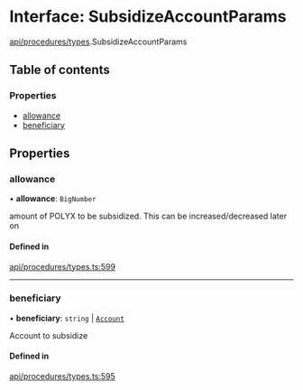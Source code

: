 # Interface: SubsidizeAccountParams

[api/procedures/types](../wiki/api.procedures.types).SubsidizeAccountParams

## Table of contents

### Properties

- [allowance](../wiki/api.procedures.types.SubsidizeAccountParams#allowance)
- [beneficiary](../wiki/api.procedures.types.SubsidizeAccountParams#beneficiary)

## Properties

### allowance

• **allowance**: `BigNumber`

amount of POLYX to be subsidized. This can be increased/decreased later on

#### Defined in

[api/procedures/types.ts:599](https://github.com/PolymeshAssociation/polymesh-sdk/blob/fe2e6dd1/src/api/procedures/types.ts#L599)

___

### beneficiary

• **beneficiary**: `string` \| [`Account`](../wiki/api.entities.Account.Account)

Account to subsidize

#### Defined in

[api/procedures/types.ts:595](https://github.com/PolymeshAssociation/polymesh-sdk/blob/fe2e6dd1/src/api/procedures/types.ts#L595)
